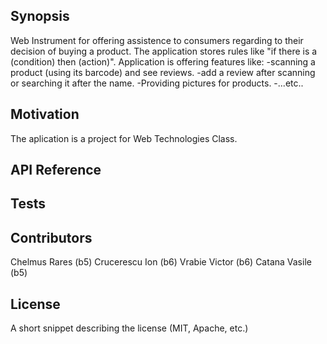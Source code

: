 ## Synopsis

Web Instrument for offering assistence to consumers regarding to their decision of buying a product.
The application stores rules like "if there is a (condition) then (action)".
Application is offering features like:
-scanning a product (using its barcode) and see reviews.
-add a review after scanning or searching it after the name.
-Providing pictures for products.
-...etc..


## Motivation

The aplication is a project for Web Technologies Class.


## API Reference


## Tests


## Contributors

Chelmus Rares (b5)
Crucerescu Ion (b6)
Vrabie Victor (b6)
Catana Vasile (b5)

## License

A short snippet describing the license (MIT, Apache, etc.)